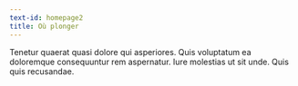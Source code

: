 ```yaml
---
text-id: homepage2
title: Où plonger
---
```


Tenetur quaerat quasi dolore qui asperiores. Quis voluptatum ea doloremque consequuntur rem aspernatur. Iure molestias ut sit unde. Quis quis recusandae.
